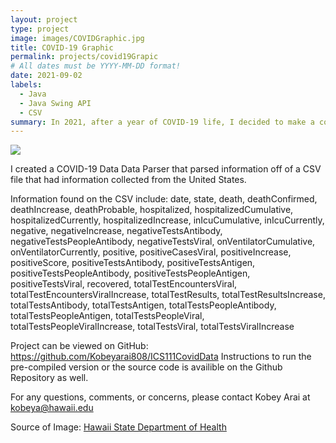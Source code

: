 ```yaml
---
layout: project
type: project
image: images/COVIDGraphic.jpg
title: COVID-19 Graphic
permalink: projects/covid19Grapic
# All dates must be YYYY-MM-DD format!
date: 2021-09-02
labels:
  - Java
  - Java Swing API
  - CSV
summary: In 2021, after a year of COVID-19 life, I decided to make a covid19 data parser and display the data in a Java Swing Window. 
---
```


<img class="ui medium right floated rounded image" src="../images/COVIDGraphic.jpg">

I created a COVID-19 Data Data Parser that parsed information off of a CSV file that had information collected from the United States. 

Information found on the CSV include:
date, state, death, deathConfirmed, deathIncrease, deathProbable, hospitalized, hospitalizedCumulative, hospitalizedCurrently, hospitalizedIncrease, inIcuCumulative, inIcuCurrently, negative, negativeIncrease, negativeTestsAntibody, negativeTestsPeopleAntibody, negativeTestsViral, onVentilatorCumulative, onVentilatorCurrently, positive, positiveCasesViral, positiveIncrease, positiveScore, positiveTestsAntibody, positiveTestsAntigen, positiveTestsPeopleAntibody, positiveTestsPeopleAntigen, positiveTestsViral, recovered, totalTestEncountersViral, totalTestEncountersViralIncrease, totalTestResults, totalTestResultsIncrease, totalTestsAntibody, totalTestsAntigen, totalTestsPeopleAntibody, totalTestsPeopleAntigen, totalTestsPeopleViral, totalTestsPeopleViralIncrease, totalTestsViral, totalTestsViralIncrease

Project can be viewed on GitHub: <a href="https://github.com/Kobeyarai808/ICS111CovidData">https://github.com/Kobeyarai808/ICS111CovidData</a>
Instructions to run the pre-compiled version or the source code is availible on the Github Repository as well. 

For any questions, comments, or concerns, please contact Kobey Arai at kobeya@hawaii.edu

Source of Image: <a href="https://health.hawaii.gov/coronavirusdisease2019/files/2020/12/shutterstock_1727728000-1-scaled.jpg">Hawaii State Department of Health</a>




